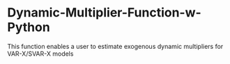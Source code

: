 # Dynamic-Multiplier-Function-w-Python
This function enables a user to estimate exogenous dynamic multipliers for VAR-X/SVAR-X models
